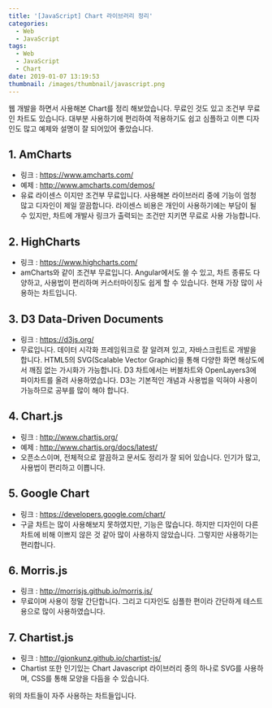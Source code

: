 ```yaml
---
title: '[JavaScript] Chart 라이브러리 정리'
categories:
  - Web
  - JavaScript
tags:
  - Web
  - JavaScript
  - Chart
date: 2019-01-07 13:19:53
thumbnail: /images/thumbnail/javascript.png
---
```


웹 개발을 하면서 사용해본 Chart를 정리 해보았습니다.
무료인 것도 있고 조건부 무료인 차트도 있습니다.
대부분 사용하기에 편리하여 적용하기도 쉽고 심플하고 이쁜 디자인도 많고 예제와 설명이 잘 되어있어 좋았습니다.

## 1. AmCharts

- 링크 : ​<https://www.amcharts.com/>
- 예제 : <http://www.amcharts.com/demos/>
- 유료 라이센스 이지만 조건부 무료입니다. 사용해본 라이브러리 중에 기능이 엄청 많고 디자인이 제일 깔끔합니다. 라이센스 비용은 개인이 사용하기에는 부담이 될 수 있지만, 차트에 개발사 링크가 출력되는 조건만 지키면 무료로 사용 가능합니다.

## 2. HighCharts

- 링크 : <https://www.highcharts.com/>
- amCharts와 같이 조건부 무료입니다. Angular에서도 쓸 수 있고, 차트 종류도 다양하고, 사용법이 편리하며 커스터마이징도 쉽게 할 수 있습니다. 현재 가장 많이 사용하는 차트입니다.

## 3. D3 Data-Driven Documents

- 링크 : <https://d3js.org/>
- 무료입니다. 데이터 시각화 프레임워크로 잘 알려져 있고, 자바스크립트로 개발을 합니다. HTML5의 SVG(Scalable Vector Graphic)을 통해 다양한 화면 해상도에서 깨짐 없는 가시화가 가능합니다. D3 차트에서는 버블차트와 OpenLayers3에 파이차트를 올려 사용하였습니다. D3는 기본적인 개념과 사용법을 익혀야 사용이 가능하므로 공부를 많이 해야 합니다.

## 4. Chart.js

- 링크 : <http://www.chartjs.org/>
- 예제 : <http://www.chartjs.org/docs/latest/>
- 오픈소스이며, 전체적으로 깔끔하고 문서도 정리가 잘 되어 있습니다. 인기가 많고, 사용법이 편리하고 이쁩니다.

## 5. Google Chart

- 링크 : <https://developers.google.com/chart/>
- 구글 차트는 많이 사용해보지 못하였지만, 기능은 많습니다. 하지만 디자인이 다른 차트에 비해 이쁘지 않은 것 같아 많이 사용하지 않았습니다. 그렇지만 사용하기는 편리합니다.

## 6. Morris.js

- 링크 : <http://morrisjs.github.io/morris.js/>
- 무료이며 사용이 정말 간단합니다. 그리고 디자인도 심플한 편이라 간단하게 테스트 용으로 많이 사용하였습니다.

## 7. Chartist.js

- 링크 : <http://gionkunz.github.io/chartist-js/>
- Chartist 또한 인기있는 Chart Javascript 라이브러리 중의 하나로 SVG를 사용하며, CSS를 통해 모양을 다듬을 수 있습니다.

위의 차트들이 자주 사용하는 차트들입니다.
